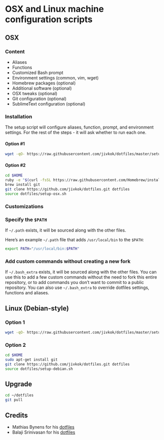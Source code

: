 # OSX and Linux machine configuration scripts

## OSX

### Content
* Aliases
* Functions
* Customized Bash prompt
* Environment settings (common, vim, wget)
* Homebrew packages (optional)
* Additional software (optional)
* OSX tweaks (optional)
* Git configuration (optional)
* SublimeText configuration (optional)

### Installation
The setup script will configure aliases, function, prompt, and environment settings.
For the rest of the steps - it will ask whether to run each one.

#### Option #1
```sh
wget -qO- https://raw.githubusercontent.com/jivkok/dotfiles/master/setup-osx.sh | sh
```
#### Option #2
```sh
cd $HOME
ruby -e "$(curl -fsSL https://raw.githubusercontent.com/Homebrew/install/master/install)" # Homebrew
brew install git
git clone https://github.com/jivkok/dotfiles.git dotfiles
source dotfiles/setup-osx.sh
```

### Customizations

### Specify the `$PATH`

If `~/.path` exists, it will be sourced along with the other files.

Here’s an example `~/.path` file that adds `/usr/local/bin` to the `$PATH`:

```bash
export PATH="/usr/local/bin:$PATH"
```

### Add custom commands without creating a new fork

If `~/.bash_extra` exists, it will be sourced along with the other files. You can use this to add a few custom commands without the need to fork this entire repository, or to add commands you don’t want to commit to a public repository.
You can also use `~/.bash_extra` to override dotfiles settings, functions and aliases.


## Linux (Debian-style)

### Option 1
```sh
wget -qO- https://raw.githubusercontent.com/jivkok/dotfiles/master/setup-debian.sh | sh
```
### Option 2
```sh
cd $HOME
sudo apt-get install git
git clone https://github.com/jivkok/dotfiles.git dotfiles
source dotfiles/setup-debian.sh
```


## Upgrade
```sh
cd ~/dotfiles
git pull
```


## Credits
* Mathias Bynens for his [dotfiles](https://github.com/mathiasbynens/dotfiles)
* Balaji Srinivasan for his [dotfiles](https://github.com/startup-class/dotfiles)
